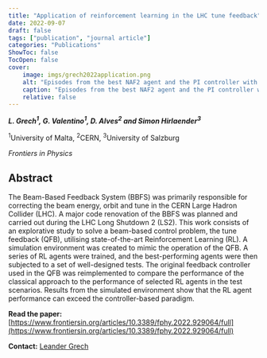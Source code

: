 ```yaml
---
title: "Application of reinforcement learning in the LHC tune feedback"
date: 2022-09-07
draft: false
tags: ["publication", "journal article"]
categories: "Publications"
ShowToc: false
TocOpen: false
cover:
    image: imgs/grech2022application.png
    alt: "Episodes from the best NAF2 agent and the PI controller with the same initial states and with a varying additive Gaussian action noise with zero mean and standard deviation as a percentage of the half action space [0, 1]. (A) 0%, (B) 10%, (C) 25%, and (D) 50% Gaussian action noise."
    caption: "Episodes from the best NAF2 agent and the PI controller with the same initial states and with a varying additive Gaussian action noise with zero mean and standard deviation as a percentage of the half action space [0, 1]. (A) 0%, (B) 10%, (C) 25%, and (D) 50% Gaussian action noise."
    relative: false
---
```


_**L. Grech<sup>1</sup>, G. Valentino<sup>1</sup>, D. Alves<sup>2</sup> and Simon Hirlaender<sup>3</sup>**_

<sup>1</sup>University of Malta, <sup>2</sup>CERN, <sup>3</sup>University of Salzburg

_Frontiers in Physics_

## Abstract

The Beam-Based Feedback System (BBFS) was primarily responsible for correcting the beam energy, orbit and tune in the CERN Large Hadron Collider (LHC). A major code renovation of the BBFS was planned and carried out during the LHC Long Shutdown 2 (LS2). This work consists of an explorative study to solve a beam-based control problem, the tune feedback (QFB), utilising state-of-the-art Reinforcement Learning (RL). A simulation environment was created to mimic the operation of the QFB. A series of RL agents were trained, and the best-performing agents were then subjected to a set of well-designed tests. The original feedback controller used in the QFB was reimplemented to compare the performance of the classical approach to the performance of selected RL agents in the test scenarios. Results from the simulated environment show that the RL agent performance can exceed the controller-based paradigm.

**Read the paper:** [https://www.frontiersin.org/articles/10.3389/fphy.2022.929064/full](https://www.frontiersin.org/articles/10.3389/fphy.2022.929064/full)

**Contact:**
[Leander Grech](mailto:leander.grech.14@um.edu.mt)
